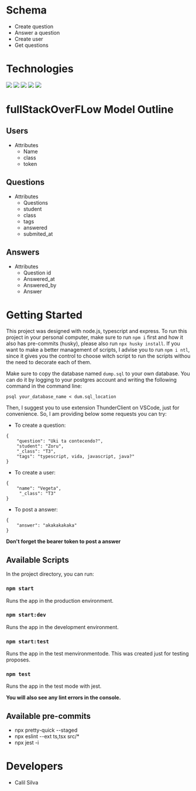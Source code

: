 # Schema

- Create question
- Answer a question
- Create user
- Get questions

# Technologies

<img src="https://img.shields.io/badge/Jest-C21325?style=for-the-badge&logo=jest&logoColor=white" />
<img src="https://img.shields.io/badge/Node.js-339933?style=for-the-badge&logo=nodedotjs&logoColor=white" />
<img src="https://img.shields.io/badge/Express.js-000000?style=for-the-badge&logo=express&logoColor=white" />
<img src="https://img.shields.io/badge/PostgreSQL-316192?style=for-the-badge&logo=postgresql&logoColor=white" />
<img src="https://img.shields.io/badge/TypeScript-007ACC?style=for-the-badge&logo=typescript&logoColor=white" />

# fullStackOverFLow Model Outline

## Users

- Attributes
  - Name
  - class
  - token

## Questions

- Attributes
  - Questions
  - student
  - class
  - tags
  - answered
  - submited_at

## Answers

- Attributes
  - Question id
  - Answered_at
  - Answered_by
  - Answer

# Getting Started

This project was designed with node.js, typescript and express. To run this project in your personal computer, make sure to run `npm i` first and how it also has pre-commits (husky), please also run `npx husky install`. If you want to make a better management of scripts, I advise you to run `npm i ntl`, since it gives you the control to choose witch script to run the scripts withou the need to decorate each of them.

Make sure to copy the database named `dump.sql` to your own database. You can do it by logging to your postgres account and writing the following command in the command line:

```
psql your_database_name < dum.sql_location
```

Then, I suggest you to use extension ThunderClient on VSCode, just for convenience. So, I am providing below some requests you can try:

- To create a question: 

```
{
	"question": "Uki ta contecendo?",
	"student": "Zoru",
	"_class": "T3",
	"tags": "typescript, vida, javascript, java?"
}
```

- To create a user:

```
{
    "name": "Vegeta",
	 "_class": "T3" 
}
```

- To post a answer:

```
{
    "answer": "akakakakaka"
}
```
**Don't forget the bearer token to  post a answer**


## Available Scripts

In the project directory, you can run:

### `npm start`

Runs the app in the production environment.

### `npm start:dev`

Runs the app in the development environment.

### `npm start:test`

Runs the app in the test menvironmentode. This was created just for testing proposes.

### `npm test`

Runs the app in the test mode with jest.

**You will also see any lint errors in the console.**

## Available pre-commits

- npx pretty-quick --staged
- npx eslint --ext ts,tsx src/*
- npx jest -i


# Developers

- Calil Silva
